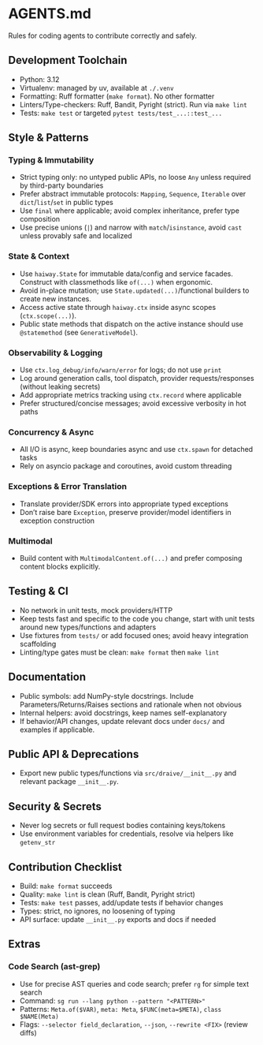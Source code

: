 # AGENTS.md

Rules for coding agents to contribute correctly and safely.

## Development Toolchain

- Python: 3.12
- Virtualenv: managed by uv, available at `./.venv`
- Formatting: Ruff formatter (`make format`). No other formatter
- Linters/Type-checkers: Ruff, Bandit, Pyright (strict). Run via `make lint`
- Tests: `make test` or targeted `pytest tests/test_...::test_...`

## Style & Patterns

### Typing & Immutability

- Strict typing only: no untyped public APIs, no loose `Any` unless required by third-party boundaries
- Prefer abstract immutable protocols: `Mapping`, `Sequence`, `Iterable` over `dict`/`list`/`set` in public types
- Use `final` where applicable; avoid complex inheritance, prefer type composition
- Use precise unions (`|`) and narrow with `match`/`isinstance`, avoid `cast` unless provably safe and localized

### State & Context

- Use `haiway.State` for immutable data/config and service facades. Construct with classmethods like `of(...)` when ergonomic.
- Avoid in-place mutation; use `State.updated(...)`/functional builders to create new instances.
- Access active state through `haiway.ctx` inside async scopes (`ctx.scope(...)`).
- Public state methods that dispatch on the active instance should use `@statemethod` (see `GenerativeModel`).

### Observability & Logging

- Use `ctx.log_debug/info/warn/error` for logs; do not use `print`
- Log around generation calls, tool dispatch, provider requests/responses (without leaking secrets)
- Add appropriate metrics tracking using `ctx.record` where applicable
- Prefer structured/concise messages; avoid excessive verbosity in hot paths

### Concurrency & Async

- All I/O is async, keep boundaries async and use `ctx.spawn` for detached tasks
- Rely on asyncio package and coroutines, avoid custom threading

### Exceptions & Error Translation

- Translate provider/SDK errors into appropriate typed exceptions
- Don’t raise bare `Exception`, preserve provider/model identifiers in exception construction

### Multimodal

- Build content with `MultimodalContent.of(...)` and prefer composing content blocks explicitly.

## Testing & CI

- No network in unit tests, mock providers/HTTP
- Keep tests fast and specific to the code you change, start with unit tests around new types/functions and adapters
- Use fixtures from `tests/` or add focused ones; avoid heavy integration scaffolding
- Linting/type gates must be clean: `make format` then `make lint`

## Documentation

- Public symbols: add NumPy-style docstrings. Include Parameters/Returns/Raises sections and rationale when not obvious
- Internal helpers: avoid docstrings, keep names self-explanatory
- If behavior/API changes, update relevant docs under `docs/` and examples if applicable.

## Public API & Deprecations

- Export new public types/functions via `src/draive/__init__.py` and relevant package `__init__.py`.

## Security & Secrets

- Never log secrets or full request bodies containing keys/tokens
- Use environment variables for credentials, resolve via helpers like `getenv_str`

## Contribution Checklist

- Build: `make format` succeeds
- Quality: `make lint` is clean (Ruff, Bandit, Pyright strict)
- Tests: `make test` passes, add/update tests if behavior changes
- Types: strict, no ignores, no loosening of typing
- API surface: update `__init__.py` exports and docs if needed

## Extras

### Code Search (ast-grep)

- Use for precise AST queries and code search; prefer `rg` for simple text search
- Command: `sg run --lang python --pattern "<PATTERN>"`
- Patterns: `Meta.of($VAR)`, `meta: Meta`, `$FUNC(meta=$META)`, `class $NAME(Meta)`
- Flags: `--selector field_declaration`, `--json`, `--rewrite <FIX>` (review diffs)
